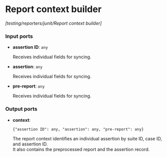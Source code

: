 # Report context builder

_[testing/reporters/junit/Report context builder]_

### Input ports

* __assertion ID__: ` any `

    Receives individual fields for syncing.<br>


* __assertion__: ` any `

    Receives individual fields for syncing.<br>


* __pre-report__: ` any `

    Receives individual fields for syncing.<br>

### Output ports

* __context__: 
    ```
    {"assertion ID": any, "assertion": any, "pre-report": any}
    ```

    The report context identifies an individual assertion by suite ID, case ID, and assertion ID.<br>
    It also contains the preprocessed report and the assertion record.<br>

